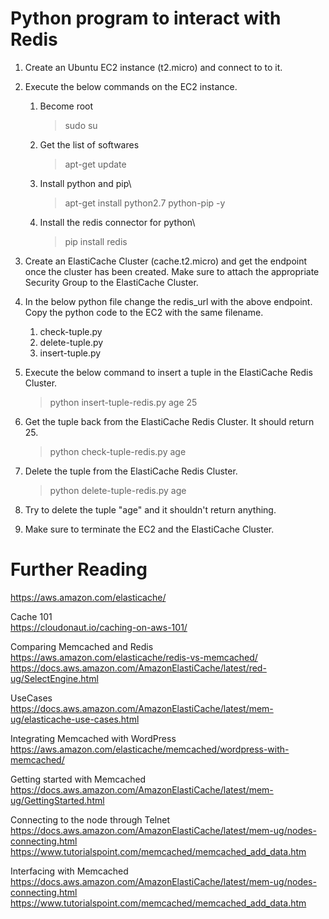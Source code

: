 # Python program to interact with Redis

1. Create an Ubuntu EC2 instance (t2.micro) and connect to to it.

1. Execute the below commands on the EC2 instance.

    1. Become root
       >sudo su

    1. Get the list of softwares
       >apt-get update

    1. Install python and pip\
       >apt-get install python2.7 python-pip -y

    1. Install the redis connector for python\
       >pip install redis

1. Create an ElastiCache Cluster (cache.t2.micro) and get the endpoint once the cluster has been created. Make sure to attach the appropriate Security Group to the ElastiCache Cluster. 

1. In the below python file change the redis_url with the above endpoint. Copy the python code to the EC2 with the same filename.

    1. check-tuple.py
    1. delete-tuple.py
    1. insert-tuple.py

1. Execute the below command to insert a tuple in the ElastiCache Redis Cluster.
    >python insert-tuple-redis.py age 25

1. Get the tuple back from the ElastiCache Redis Cluster. It should return 25.
   >python check-tuple-redis.py age

1. Delete the tuple from the ElastiCache Redis Cluster.
   >python delete-tuple-redis.py age

1. Try to delete the tuple "age" and it shouldn't return anything.

1. Make sure to terminate the EC2 and the ElastiCache Cluster.

# Further Reading

https://aws.amazon.com/elasticache/

Cache 101\
https://cloudonaut.io/caching-on-aws-101/

Comparing Memcached and Redis\
https://aws.amazon.com/elasticache/redis-vs-memcached/
https://docs.aws.amazon.com/AmazonElastiCache/latest/red-ug/SelectEngine.html

UseCases\
https://docs.aws.amazon.com/AmazonElastiCache/latest/mem-ug/elasticache-use-cases.html

Integrating Memcached with WordPress\
https://aws.amazon.com/elasticache/memcached/wordpress-with-memcached/ 

Getting started with Memcached\
https://docs.aws.amazon.com/AmazonElastiCache/latest/mem-ug/GettingStarted.html

Connecting to the node through Telnet\
https://docs.aws.amazon.com/AmazonElastiCache/latest/mem-ug/nodes-connecting.html
https://www.tutorialspoint.com/memcached/memcached_add_data.htm

Interfacing with Memcached\
https://docs.aws.amazon.com/AmazonElastiCache/latest/mem-ug/nodes-connecting.html
https://www.tutorialspoint.com/memcached/memcached_add_data.htm